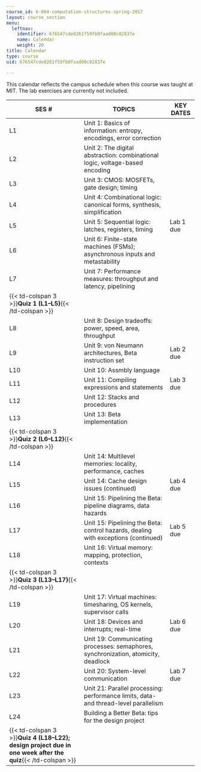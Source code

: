 ```yaml
---
course_id: 6-004-computation-structures-spring-2017
layout: course_section
menu:
  leftnav:
    identifier: 676547cde0261f59fb0faad00c82837e
    name: Calendar
    weight: 20
title: Calendar
type: course
uid: 676547cde0261f59fb0faad00c82837e

---
```


This calendar reflects the campus schedule when this course was taught at MIT. The lab exercises are currently not included.

| SES # | TOPICS | KEY DATES |
| --- | --- | --- |
| L1 | Unit 1: Basics of information: entropy, encodings, error correction | &nbsp; |
| L2 | Unit 2: The digital abstraction: combinational logic, voltage-based encoding | &nbsp; |
| L3 | Unit 3: CMOS: MOSFETs, gate design; timing | &nbsp; |
| L4 | Unit 4: Combinational logic: canonical forms, synthesis, simplification | &nbsp; |
| L5 | Unit 5: Sequential logic: latches, registers, timing | Lab 1 due |
| L6 | Unit 6: Finite-state machines (FSMs); asynchronous inputs and metastability | &nbsp; |
| L7 | Unit 7: Performance measures: throughput and latency, pipelining | &nbsp; |
| {{< td-colspan 3 >}}**Quiz 1 (L1–L5)**{{< /td-colspan >}} |||
| L8 | Unit 8: Design tradeoffs: power, speed, area, throughput | &nbsp; |
| L9 | Unit 9: von Neumann architectures, Beta instruction set | Lab 2 due |
| L10 | Unit 10: Assmbly language | &nbsp; |
| L11 | Unit 11: Compiling expressions and statements | Lab 3 due  |
| L12 | Unit 12: Stacks and procedures | &nbsp; |
| L13 | Unit 13: Beta implementation | &nbsp; |
| {{< td-colspan 3 >}}**Quiz 2 (L6–L12)**{{< /td-colspan >}} |||
| L14 | Unit 14: Multilevel memories: locality, performance, caches | &nbsp; |
| L15 | Unit 14: Cache design issues (continued) | Lab 4 due |
| L16 | Unit 15: Pipelining the Beta: pipeline diagrams, data hazards | &nbsp; |
| L17 | Unit 15: Pipelining the Beta: control hazards, dealing with exceptions (continued) | Lab 5 due |
| L18 | Unit 16: Virtual memory: mapping, protection, contexts | &nbsp; |
| {{< td-colspan 3 >}}**Quiz 3 (L13–L17)**{{< /td-colspan >}} |||
| L19 | Unit 17: Virtual machines: timesharing, OS kernels, supervisor calls | &nbsp; |
| L20 | Unit 18: Devices and interrupts; real-time | Lab 6 due |
| L21 | Unit 19: Communicating processes: semaphores, synchronization, atomicity, deadlock | &nbsp; |
| L22 | Unit 20: System-level communication | Lab 7 due |
| L23 | Unit 21: Parallel processing: performance limits, data- and thread-level parallelism | &nbsp; |
| L24 | Building a Better Beta: tips for the design project | &nbsp; |
| {{< td-colspan 3 >}}**Quiz 4 (L18–L22); design project due in one week after the quiz**{{< /td-colspan >}} ||